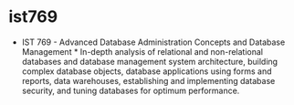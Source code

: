 # ist769
* IST 769 - Advanced Database Administration Concepts and Database Management     * In-depth analysis of relational and non-relational databases and database management system architecture, building complex database objects, database applications using forms and reports, data warehouses, establishing and implementing database security, and tuning databases for optimum performance.
